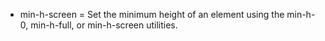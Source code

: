 * min-h-screen = Set the minimum height of an element using the min-h-0, min-h-full, or min-h-screen utilities.


